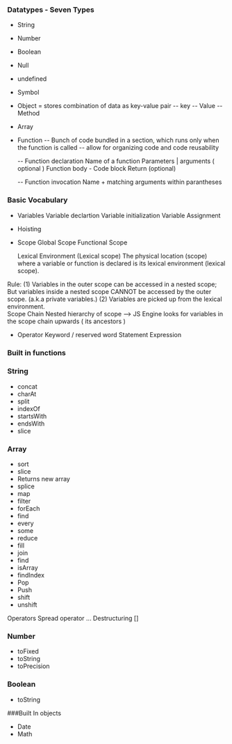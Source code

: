 ### Datatypes - Seven Types

- String
- Number
- Boolean
- Null
- undefined
- Symbol

- Object = stores combination of data as key-value pair 
  -- key
  -- Value
  -- Method
   
- Array

- Function
  -- Bunch of code bundled in a section, which runs only when the function is called
  -- allow for organizing code and code reusability
  
  -- Function declaration
     Name of a function
     Parameters | arguments ( optional )
     Function body - Code block
     Return (optional)
     
  -- Function invocation
     Name + matching arguments within parantheses
 

### Basic Vocabulary
- Variables
  Variable declartion
  Variable initialization
  Variable Assignment
  
- Hoisting
  
- Scope
    Global Scope
    Functional Scope
    
    Lexical Environment (Lexical scope)
        The physical location (scope) where a variable or function is declared is its lexical environment (lexical scope).
        
Rule:
    (1) Variables in the outer scope can be accessed in a nested scope; But variables inside a nested scope CANNOT be accessed by the outer scope. (a.k.a private variables.)
     (2) Variables are picked up from the lexical environment.   
 Scope Chain
    Nested hierarchy of scope --> JS Engine looks for variables in the scope chain upwards ( its ancestors )
    
    
- Operator
Keyword / reserved word
Statement
Expression


### Built in functions

### String
   - concat
   - charAt
   - split
   - indexOf
   - startsWith
   - endsWith
   - slice
    
### Array
   - sort
   - slice
   -    Returns new array
   - splice
   - map
   - filter
   - forEach
   - find
   - every
   - some
   - reduce
   - fill
   - join
   - find
   - isArray
   - findIndex
   - Pop
   - Push
   - shift
   - unshift
   
 Operators
 Spread operator ...
 Destructuring   []
 
 
  
### Number
  - toFixed
  - toString
  - toPrecision
   
### Boolean
  - toString
   
###Built In objects   
- Date
- Math
